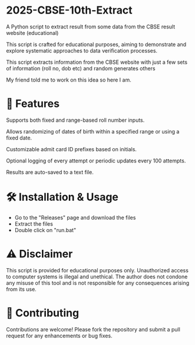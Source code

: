# 2025-CBSE-10th-Extract
A Python script to extract result from some data from the CBSE result website (educational)


This script is crafted for educational purposes, aiming to demonstrate and explore systematic approaches to data verification processes.

This script extracts information from the CBSE website with just a few sets of information (roll no, dob etc) and random generates others
 
My friend told me to work on this idea so here I am.

# 📌 Features

Supports both fixed and range-based roll number inputs.

Allows randomizing of dates of birth within a specified range or using a fixed date.

Customizable admit card ID prefixes based on initials.

Optional logging of every attempt or periodic updates every 100 attempts.

Results are auto-saved to a text file.

# 🛠️ Installation & Usage

- Go to the "Releases" page and download the files
- Extract the files
- Double click on "run.bat"

# ⚠️ Disclaimer
This script is provided for educational purposes only. Unauthorized access to computer systems is illegal and unethical. The author does not condone any misuse of this tool and is not responsible for any consequences arising from its use.


# 🤝 Contributing
Contributions are welcome! Please fork the repository and submit a pull request for any enhancements or bug fixes.

